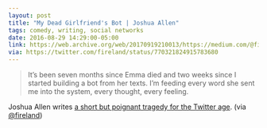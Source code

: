 ```yaml
---
layout: post
title: "My Dead Girlfriend's Bot | Joshua Allen"
tags: comedy, writing, social networks
date: 2016-08-29 14:29:00-05:00
link: https://web.archive.org/web/20170919210013/https://medium.com/@fireland/my-dead-girlfriends-bot-9dc6a2f55ce3
via: https://twitter.com/fireland/status/770321824915783680
---
```


> It’s been seven months since Emma died and two weeks since I started building a bot from her texts. I’m feeding every word she sent me into the system, every thought, every feeling.

Joshua Allen writes [a short but poignant tragedy for the Twitter age][1]. (via [@fireland][2])

[1]:	https://web.archive.org/web/20170919210013/https://medium.com/@fireland/my-dead-girlfriends-bot-9dc6a2f55ce3 "My Dead Girlfriend's Bot by Joshua Allen (Fireland)"
[2]:	https://twitter.com/fireland/status/770321824915783680